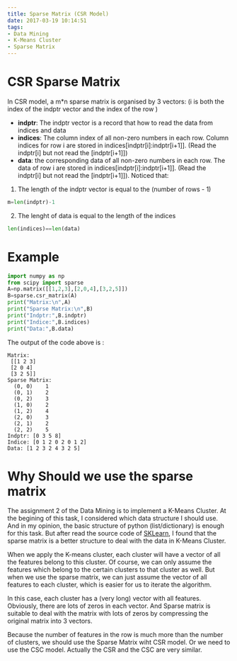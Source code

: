 ```yaml
---
title: Sparse Matrix (CSR Model)
date: 2017-03-19 10:14:51
tags: 
- Data Mining
- K-Means Cluster
- Sparse Matrix
---
```


# CSR Sparse Matrix
In CSR model, a m*n sparse matrix is organised by 3 vectors:
(i is both the index of the indptr vector and the index of the row )
- **indptr**: The indptr vector is a record that how to read the data from indices and data
- **indices**: The column index of all non-zero numbers in each row. Column indices for row i are stored in indices[indptr[i]:indptr[i+1]]. (Read the indptr[i] but not read the [indptr[i+1]])
- **data**: the corresponding data of all non-zero numbers in each row. The data of row i are stored in indices[indptr[i]:indptr[i+1]]. (Read the indptr[i] but not read the [indptr[i+1]]). 
Noticed that:
1. The length of the indptr vector is equal to the (number of rows - 1)
```python 
m=len(indptr)-1
```
2. The lenght of data is equal to the length of the indices
```python
len(indices)==len(data)
```
<!-- more -->

# Example

```python
import numpy as np
from scipy import sparse
A=np.matrix([[1,2,3],[2,0,4],[3,2,5]])
B=sparse.csr_matrix(A)
print("Matrix:\n",A)
print("Sparse Matrix:\n",B)
print("Indptr:",B.indptr)
print("Indice:",B.indices)
print("Data:",B.data)
```
The output of the code above is :
```
Matrix:
 [[1 2 3]
 [2 0 4]
 [3 2 5]]
Sparse Matrix:
  (0, 0)    1
  (0, 1)    2
  (0, 2)    3
  (1, 0)    2
  (1, 2)    4
  (2, 0)    3
  (2, 1)    2
  (2, 2)    5
Indptr: [0 3 5 8]
Indice: [0 1 2 0 2 0 1 2]
Data: [1 2 3 2 4 3 2 5]
```

# Why Should we use the sparse matrix
The assignment 2 of the Data Mining is to implement a K-Means Cluster. At the begining of this task, I considered which data structure I should use. And in my opinion, the basic structure of python (list/dictionary) is enough for this task. But after read the source code of [SKLearn](), I found that the sparse matrix is a better structure to deal with the data in K-Means Cluster. 

When we apply the K-means cluster, each cluster will have a vector of all the features belong to this cluster. Of course, we can only assume the features which belong to the certain clusters to that cluster as well. But when we use the sparse matrix, we can just assume the vector of all features to each cluster, which is easier for us to iterate the algorithm. 

In this case, each cluster has a (very long) vector with all features. Obviously, there are lots of zeros in each vector. And Sparse matrix is suitable to deal with the matrix with lots of zeros by compressing the original matrix into 3 vectors.

Because the number of features in the row is much more than the number of clusters, we should use the Sparse Matrix wiht CSR model. Or we need to use the CSC model. Actually the CSR and the CSC are very similar.



